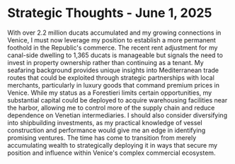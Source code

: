 # Strategic Thoughts - June 1, 2025

With over 2.2 million ducats accumulated and my growing connections in Venice, I must now leverage my position to establish a more permanent foothold in the Republic's commerce. The recent rent adjustment for my canal-side dwelling to 1,365 ducats is manageable but signals the need to invest in property ownership rather than continuing as a tenant. My seafaring background provides unique insights into Mediterranean trade routes that could be exploited through strategic partnerships with local merchants, particularly in luxury goods that command premium prices in Venice. While my status as a Forestieri limits certain opportunities, my substantial capital could be deployed to acquire warehousing facilities near the harbor, allowing me to control more of the supply chain and reduce dependence on Venetian intermediaries. I should also consider diversifying into shipbuilding investments, as my practical knowledge of vessel construction and performance would give me an edge in identifying promising ventures. The time has come to transition from merely accumulating wealth to strategically deploying it in ways that secure my position and influence within Venice's complex commercial ecosystem.
